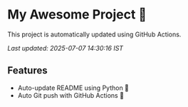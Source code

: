 # My Awesome Project 🚀

This project is automatically updated using GitHub Actions.

_Last updated: 2025-07-07 14:30:16 IST_

## Features
- Auto-update README using Python 🐍
- Auto Git push with GitHub Actions 🤖
